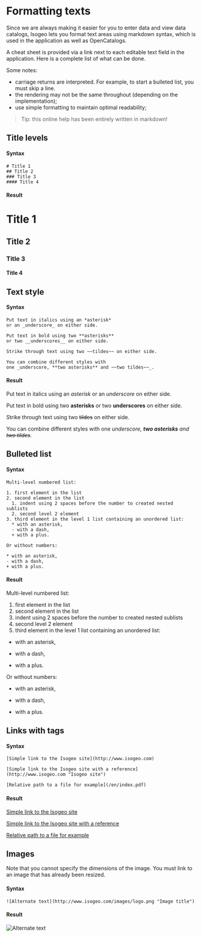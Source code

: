 # Formatting texts

Since we are always making it easier for you to enter data and view data catalogs, Isogeo lets you format text areas using markdown syntax, which is used in the application as well as OpenCatalogs.

A cheat sheet is provided via a link next to each editable text field in the application. Here is a complete list of what can be done.

Some notes:
* carriage returns are interpreted. For example, to start a bulleted list, you must skip a line.
* the rendering may not be the same throughout (depending on the implementation);
* use simple formatting to maintain optimal readability;


> Tip: this online help has been entirely written in markdown!

## Title levels

#### Syntax

```no-highlight
# Title 1
## Title 2
### Title 3
#### Title 4
```

#### Result

# Title 1
## Title 2
### Title 3
#### Title 4

## Text style

#### Syntax

```no-highlight
Put text in italics using an *asterisk*
or an _underscore_ on either side.

Put text in bold using two **asterisks**
or two __underscores__ on either side.

Strike through text using two ~~tildes~~ on either side.

You can combine different styles with
one _underscore, **two asterisks** and ~~two tildes~~_.
```

#### Result

Put text in italics using an *asterisk*
or an _underscore_ on either side.

Put text in bold using two **asterisks**
or two __underscores__ on either side.

Strike through text using two ~~tildes~~ on either side.

You can combine different styles with
one _underscore, **two asterisks** and ~~two tildes~~_.


## Bulleted list

#### Syntax

```no-highlight
Multi-level numbered list:

1. first element in the list
2. second element in the list
  1. indent using 2 spaces before the number to created nested sublists
  2. second level 2 element
3. third element in the level 1 list containing an unordered list:
  * with an asterisk,
  - with a dash,
  + with a plus.

Or without numbers:

* with an asterisk,
- with a dash,
+ with a plus.
```

#### Result

Multi-level numbered list:

1. first element in the list
2. second element in the list
  1. indent using 2 spaces before the number to created nested sublists
  2. second level 2 element
3. third element in the level 1 list containing an unordered list:
  * with an asterisk,
  - with a dash,
  + with a plus.

Or without numbers:

* with an asterisk,
- with a dash,
+ with a plus.

## Links with tags

#### Syntax

```no-highlight
[Simple link to the Isogeo site](http://www.isogeo.com)

[Simple link to the Isogeo site with a reference](http://www.isogeo.com "Isogeo site")

[Relative path to a file for example](/en/index.pdf)
```

#### Result

[Simple link to the Isogeo site](http://www.isogeo.com)

[Simple link to the Isogeo site with a reference](http://www.isogeo.com "Isogeo site")

[Relative path to a file for example](/en/index.pdf)


## Images

Note that you cannot specify the dimensions of the image. You must link to an image that has already been resized.

#### Syntax

```no-highlight
![Alternate text](http://www.isogeo.com/images/logo.png "Image title")
```

#### Result

![Alternate text](http://www.isogeo.com/images/logo.png "Image title")
